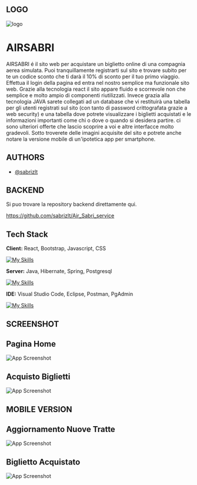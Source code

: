 ## LOGO


![logo](https://github.com/sabrizlt/airsabri/blob/main/src/IMAGE/logo.png?raw=true)



# AIRSABRI

AIRSABRI é il sito web per acquistare un biglietto online di una compagnia aerea simulata. Puoi tranquillamente registrarti sul sito e trovare subito per te un codice sconto che ti darà il 10% di sconto per il tuo primo viaggio. Effettua il login della pagina ed entra nel nostro semplice ma funzionale sito web.
Grazie alla tecnologia react il sito appare fluido e scorrevole non che semplice e molto ampio di componenti riutilizzati.
Invece grazia alla tecnologia JAVA sarete collegati ad un database che vi restituirà una tabella per gli utenti registrati sul sito (con tanto di password crittografata grazie a web security) e una tabella dove potrete visualizzare i biglietti acquistati e le informazioni importanti come chi o dove o quando si desidera partire.
ci sono ulteriori offerte che lascio scoprire a voi e altre interfacce molto gradevoli.
Sotto troverete delle imagini acquisite del sito e potrete anche notare la versione mobile di un'ipotetica app per smartphone.


## AUTHORS

- [@sabrizlt](https://github.com/sabrizlt)


## BACKEND

Si puo trovare la repository backend direttamente qui.

https://github.com/sabrizlt/Air_Sabri_service


## Tech Stack

**Client:** React, Bootstrap, Javascript, CSS

[![My Skills](https://skillicons.dev/icons?i=react,js,bootstrap,css )](https://skillicons.dev)

**Server:** Java, Hibernate, Spring, Postgresql

[![My Skills](https://skillicons.dev/icons?i=java,hibernate,spring,postgresql )](https://skillicons.dev)

**IDE:** Visual Studio Code, Eclipse, Postman, PgAdmin

[![My Skills](https://skillicons.dev/icons?i=vscode,eclipse,postman,postgresql )](https://skillicons.dev)


## SCREENSHOT

## Pagina Home

![App Screenshot](https://github.com/sabrizlt/airsabri/blob/main/src/IMAGE/Screenshot%202023-07-25%20alle%2014.05.19.png?raw=true)

## Acquisto Biglietti

![App Screenshot](https://github.com/sabrizlt/airsabri/blob/main/src/IMAGE/Screenshot%202023-07-25%20alle%2014.06.45.png?raw=true)

## MOBILE VERSION


## Aggiornamento Nuove Tratte

![App Screenshot](https://github.com/sabrizlt/airsabri/blob/main/src/IMAGE/Screenshot%202023-07-25%20alle%2014.09.52.png?raw=true)

## Biglietto Acquistato

![App Screenshot](https://github.com/sabrizlt/airsabri/blob/main/src/IMAGE/Screenshot%202023-07-25%20alle%2014.10.35.png?raw=true)


